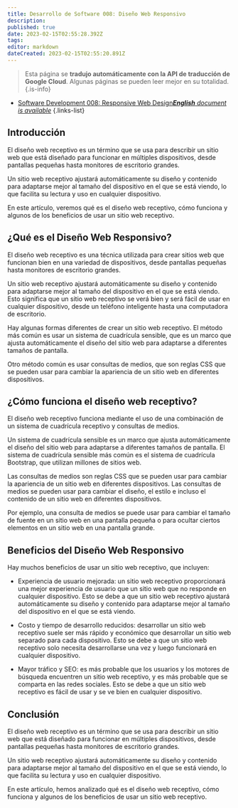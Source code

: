 ```yaml
---
title: Desarrollo de Software 008: Diseño Web Responsivo
description: 
published: true
date: 2023-02-15T02:55:28.392Z
tags: 
editor: markdown
dateCreated: 2023-02-15T02:55:20.891Z
---
```


> Esta página se **tradujo automáticamente con la API de traducción de Google Cloud**.
Algunas páginas se pueden leer mejor en su totalidad.{.is-info}



- [Software Development 008: Responsive Web Design***English** document is available*](/en/Knowledge-base/Software-Development/Learning/software-development-008-responsive-web-design)
{.links-list}


## Introducción

El diseño web receptivo es un término que se usa para describir un sitio web que está diseñado para funcionar en múltiples dispositivos, desde pantallas pequeñas hasta monitores de escritorio grandes.

Un sitio web receptivo ajustará automáticamente su diseño y contenido para adaptarse mejor al tamaño del dispositivo en el que se está viendo, lo que facilita su lectura y uso en cualquier dispositivo.

En este artículo, veremos qué es el diseño web receptivo, cómo funciona y algunos de los beneficios de usar un sitio web receptivo.

## ¿Qué es el Diseño Web Responsivo?

El diseño web receptivo es una técnica utilizada para crear sitios web que funcionan bien en una variedad de dispositivos, desde pantallas pequeñas hasta monitores de escritorio grandes.

Un sitio web receptivo ajustará automáticamente su diseño y contenido para adaptarse mejor al tamaño del dispositivo en el que se está viendo. Esto significa que un sitio web receptivo se verá bien y será fácil de usar en cualquier dispositivo, desde un teléfono inteligente hasta una computadora de escritorio.

Hay algunas formas diferentes de crear un sitio web receptivo. El método más común es usar un sistema de cuadrícula sensible, que es un marco que ajusta automáticamente el diseño del sitio web para adaptarse a diferentes tamaños de pantalla.

Otro método común es usar consultas de medios, que son reglas CSS que se pueden usar para cambiar la apariencia de un sitio web en diferentes dispositivos.

## ¿Cómo funciona el diseño web receptivo?

El diseño web receptivo funciona mediante el uso de una combinación de un sistema de cuadrícula receptivo y consultas de medios.

Un sistema de cuadrícula sensible es un marco que ajusta automáticamente el diseño del sitio web para adaptarse a diferentes tamaños de pantalla. El sistema de cuadrícula sensible más común es el sistema de cuadrícula Bootstrap, que utilizan millones de sitios web.

Las consultas de medios son reglas CSS que se pueden usar para cambiar la apariencia de un sitio web en diferentes dispositivos. Las consultas de medios se pueden usar para cambiar el diseño, el estilo e incluso el contenido de un sitio web en diferentes dispositivos.

Por ejemplo, una consulta de medios se puede usar para cambiar el tamaño de fuente en un sitio web en una pantalla pequeña o para ocultar ciertos elementos en un sitio web en una pantalla grande.

## Beneficios del Diseño Web Responsivo

Hay muchos beneficios de usar un sitio web receptivo, que incluyen:

- Experiencia de usuario mejorada: un sitio web receptivo proporcionará una mejor experiencia de usuario que un sitio web que no responde en cualquier dispositivo. Esto se debe a que un sitio web receptivo ajustará automáticamente su diseño y contenido para adaptarse mejor al tamaño del dispositivo en el que se está viendo.

- Costo y tiempo de desarrollo reducidos: desarrollar un sitio web receptivo suele ser más rápido y económico que desarrollar un sitio web separado para cada dispositivo. Esto se debe a que un sitio web receptivo solo necesita desarrollarse una vez y luego funcionará en cualquier dispositivo.

- Mayor tráfico y SEO: es más probable que los usuarios y los motores de búsqueda encuentren un sitio web receptivo, y es más probable que se comparta en las redes sociales. Esto se debe a que un sitio web receptivo es fácil de usar y se ve bien en cualquier dispositivo.

## Conclusión

El diseño web receptivo es un término que se usa para describir un sitio web que está diseñado para funcionar en múltiples dispositivos, desde pantallas pequeñas hasta monitores de escritorio grandes.

Un sitio web receptivo ajustará automáticamente su diseño y contenido para adaptarse mejor al tamaño del dispositivo en el que se está viendo, lo que facilita su lectura y uso en cualquier dispositivo.

En este artículo, hemos analizado qué es el diseño web receptivo, cómo funciona y algunos de los beneficios de usar un sitio web receptivo.